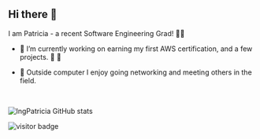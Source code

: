 ## Hi there 👋


I am Patricia - a recent Software Engineering Grad! 👩‍💻  

- 🔭 I’m currently working on earning my first AWS certification, and a few projects. 🥳 🐣

- 🌱 Outside computer I enjoy going networking and meeting others in the field. 


<!--
**IngPatricia/IngPatricia** is a ✨ _special_ ✨ repository because its `README.md` (this file) appears on your GitHub profile.

Here are some ideas to get you started:

- 🔭 I’m currently working on ...
- 🌱 I’m currently learning ...
- 👯 I’m looking to collaborate on ...
- 🤔 I’m looking for help with ...
- 💬 Ask me about ...
- 📫 How to reach me: ...
- 😄 Pronouns: ...
- ⚡ Fun fact: ...
-->


<br>

![IngPatricia GitHub stats](https://github-readme-stats.vercel.app/api?username=IngPatricia&show_icons=true&theme=tokyonight)


<!-- ![Top Languages](https://github-readme-stats.vercel.app/api/top-langs/?username=IngPatricia&langs_count=10&layout=compact&count_private=true) -->



![visitor badge](https://visitor-badge.glitch.me/badge?page_id=IngPatricia.visitor-badge&left_text=OneMoreVisitor)

